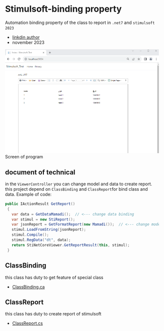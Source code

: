 # Stimulsoft-binding property
Automation binding property of the class to report in `.net7` and `stimulsoft 2023`

- [linkdin author](https://linkedin.com/in/muhammad-ganji-nezhad)
- november 2023

![screen of program](https://github.com/muhammadganji/Stimulsoft-Bind-class/blob/master/Screenshot%202023-11-20%20131640.png)
<br/>Screen of program<br/>

## document of technical
in the `ViewerController` you can change model and data to create report.
this project depend on `ClassBinding` and `ClassReport`for bind class and data.
Example of code:
```c#
public IActionResult GetReport()
 {
   var data = GetDataMamadi();  // <--- change data binding
   var stimul = new StiReport();
   var jsonReport = GetFormatReport(new Mamadi());  // <--- change model binding
   stimul.LoadFromString(jsonReport);
   stimul.Compile();
   stimul.RegData("dt", data);
   return StiNetCoreViewer.GetReportResult(this, stimul);
 }
```

## ClassBinding
this class has duty to get feature of special class
- [ClassBinding.ca](https://github.com/muhammadganji/Stimulsoft-Bind-class/blob/master/Stimulsoft-Test/Models/BindClassToReport/ClassBinding.cs)

## ClassReport
this class has duty to create report of stimulsoft
- [ClassReport.cs](https://github.com/muhammadganji/Stimulsoft-Bind-class/blob/master/Stimulsoft-Test/Models/BindClassToReport/ClassReport.cs)
